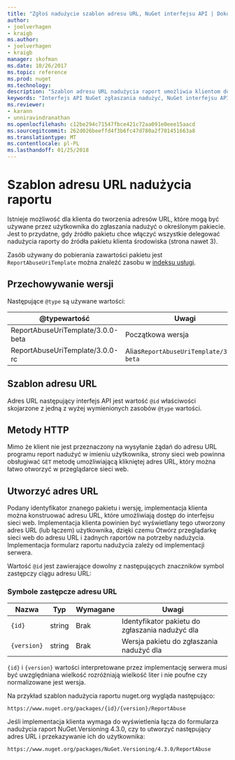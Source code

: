 ```yaml
---
title: "Zgłoś nadużycie szablon adresu URL, NuGet interfejsu API | Dokumentacja firmy Microsoft"
author:
- joelverhagen
- kraigb
ms.author:
- joelverhagen
- kraigb
manager: skofman
ms.date: 10/26/2017
ms.topic: reference
ms.prod: nuget
ms.technology: 
description: "Szablon adresu URL nadużycia raport umożliwia klientom do wyświetlenia łącza nadużycia raportu w jego interfejsie użytkownika."
keywords: "Interfejs API NuGet zgłaszania nadużyć, NuGet interfejsu API plików zgodne, szablon adres URL raportu NuGet.org"
ms.reviewer:
- karann
- unniravindranathan
ms.openlocfilehash: c12be294c71547fbce421c72aa091e0eee15aacd
ms.sourcegitcommit: 262d026beeffd4f3b6fc47d780a2f701451663a8
ms.translationtype: MT
ms.contentlocale: pl-PL
ms.lasthandoff: 01/25/2018
---
```

# <a name="report-abuse-url-template"></a>Szablon adresu URL nadużycia raportu

Istnieje możliwość dla klienta do tworzenia adresów URL, które mogą być używane przez użytkownika do zgłaszania nadużyć o określonym pakiecie. Jest to przydatne, gdy źródło pakietu chce włączyć wszystkie delegować nadużycia raporty do źródła pakietu klienta środowiska (strona nawet 3).

Zasób używany do pobierania zawartości pakietu jest `ReportAbuseUriTemplate` można znaleźć zasobu w [indeksu usługi](service-index.md).

## <a name="versioning"></a>Przechowywanie wersji

Następujące `@type` są używane wartości:

@typewartość                       | Uwagi
--------------------------------- | -----
ReportAbuseUriTemplate/3.0.0-beta | Początkowa wersja
ReportAbuseUriTemplate/3.0.0-rc   | Alias`ReportAbuseUriTemplate/3.0.0-beta`

## <a name="url-template"></a>Szablon adresu URL

Adres URL następujący interfejs API jest wartość `@id` właściwości skojarzone z jedną z wyżej wymienionych zasobów `@type` wartości.

## <a name="http-methods"></a>Metody HTTP

Mimo że klient nie jest przeznaczony na wysyłanie żądań do adresu URL programu report nadużyć w imieniu użytkownika, strony sieci web powinna obsługiwać `GET` metodę umożliwiającą klikniętej adres URL, który można łatwo otworzyć w przeglądarce sieci web.

## <a name="construct-the-url"></a>Utworzyć adres URL

Podany identyfikator znanego pakietu i wersję, implementacja klienta można konstruować adresu URL, które umożliwiają dostęp do interfejsu sieci web. Implementacja klienta powinien być wyświetlany tego utworzony adres URL (lub łączem) użytkownika, dzięki czemu Otwórz przeglądarkę sieci web do adresu URL i żadnych raportów na potrzeby nadużycia. Implementacja formularz raportu nadużycia zależy od implementacji serwera.

Wartość `@id` jest zawierające dowolny z następujących znaczników symbol zastępczy ciągu adresu URL:

### <a name="url-placeholders"></a>Symbole zastępcze adresu URL

Nazwa        | Typ    | Wymagane | Uwagi
----------- | ------- | -------- | -----
`{id}`      | string  | Brak       | Identyfikator pakietu do zgłaszania nadużyć dla
`{version}` | string  | Brak       | Wersja pakietu do zgłaszania nadużyć dla

`{id}` i `{version}` wartości interpretowane przez implementację serwera musi być uwzględniana wielkość rozróżniają wielkość liter i nie poufne czy normalizowane jest wersja.

Na przykład szablon nadużycia raportu nuget.org wygląda następująco:

    https://www.nuget.org/packages/{id}/{version}/ReportAbuse

Jeśli implementacja klienta wymaga do wyświetlenia łącza do formularza nadużycia raport NuGet.Versioning 4.3.0, czy to utworzyć następujący adres URL i przekazywanie ich do użytkownika:

    https://www.nuget.org/packages/NuGet.Versioning/4.3.0/ReportAbuse
